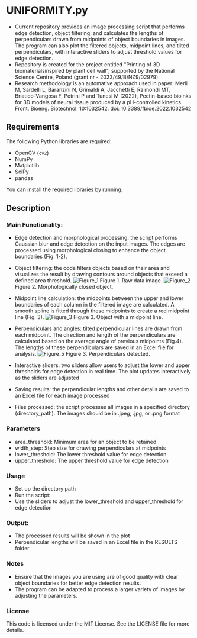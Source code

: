 # UNIFORMITY.py
- Current repository provides an image processing script that performs edge detection, object filtering, and calculates the lengths of perpendiculars drawn from midpoints of object boundaries in images. The program can also plot the filtered objects, midpoint lines, and tilted perpendiculars, with interactive sliders to adjust threshold values for edge detection.
- Repository is created for the project entitled "Printing of 3D biomaterialsinspired by plant cell wall", supported by the National Science Centre, Poland (grant nr - 2023/49/B/NZ9/02979).
- Research methodology is an automative approach used in paper: Merli M, Sardelli L, Baranzini N, Grimaldi A, Jacchetti E, Raimondi MT, Briatico-Vangosa F, Petrini P and Tunesi M (2022), Pectin-based bioinks for 3D models of neural tissue produced by a pH-controlled kinetics. Front. Bioeng. Biotechnol. 10:1032542. doi: 10.3389/fbioe.2022.1032542

## Requirements

The following Python libraries are required:

- OpenCV (`cv2`)
- NumPy
- Matplotlib
- SciPy
- pandas

You can install the required libraries by running:

## Description
### Main Functionality:
- Edge detection and morphological processing: the script performs Gaussian blur and edge detection on the input images. The edges are processed using morphological closing to enhance the object boundaries (Fig. 1-2).
- Object filtering: the code filters objects based on their area and visualizes the result by drawing contours around objects that exceed a defined area threshold.
![Figure_1](https://github.com/user-attachments/assets/00195e51-0f57-4c7b-aa77-9ad16cce6815)
Figure 1. Raw data image.
![Figure_2](https://github.com/user-attachments/assets/73b9311d-7291-4bcf-beaa-e9cf64aa523d)
Figure 2. Morphologically closed object.

- Midpoint line calculation: the midpoints between the upper and lower boundaries of each column in the filtered image are calculated. A smooth spline is fitted through these midpoints to create a red midpoint line (Fig. 3).
![Figure_3](https://github.com/user-attachments/assets/327d5cc2-9993-4d2d-a30f-6f32e3c64b66)
Figure 3. Object with a midpoint line.

- Perpendiculars and angles: tilted perpendicular lines are drawn from each midpoint. The direction and length of the perpendiculars are calculated based on the average angle of previous midpoints (Fig.4). The lengths of these perpendiculars are saved in an Excel file for analysis.
![Figure_5](https://github.com/user-attachments/assets/62339857-0b02-4d27-893e-ecbf2f62b17f)
Figure 3. Perpendiculars detected.

- Interactive sliders: two sliders allow users to adjust the lower and upper thresholds for edge detection in real time. The plot updates interactively as the sliders are adjusted

- Saving results: the perpendicular lengths and other details are saved to an Excel file for each image processed
- Files processed: the script processes all images in a specified directory (directory_path). The images should be in .jpeg, .jpg, or .png format

### Parameters
- area_threshold: Minimum area for an object to be retained
- width_step: Step size for drawing perpendiculars at midpoints
- lower_threshold: The lower threshold value for edge detection
- upper_threshold: The upper threshold value for edge detection

### Usage
- Set up the directory path
- Run the script:
- Use the sliders to adjust the lower_threshold and upper_threshold for edge detection

### Output:
- The processed results will be shown in the plot
- Perpendicular lengths will be saved in an Excel file in the RESULTS folder

### Notes
- Ensure that the images you are using are of good quality with clear object boundaries for better edge detection results.
- The program can be adapted to process a larger variety of images by adjusting the parameters.

### License
This code is licensed under the MIT License. See the LICENSE file for more details.
